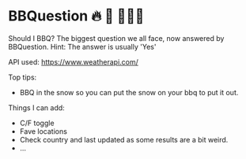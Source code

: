 # BBQuestion 🔥 🍗 👩🏻‍🍳

Should I BBQ? The biggest question we all face, now answered by BBQuestion. Hint: The answer is usually 'Yes'

API used: https://www.weatherapi.com/

Top tips:
 * BBQ in the snow so you can put the snow on your bbq to put it out. 


Things I can add:
* C/F toggle
* Fave locations
* Check country and last updated as some results are a bit weird.
* ...